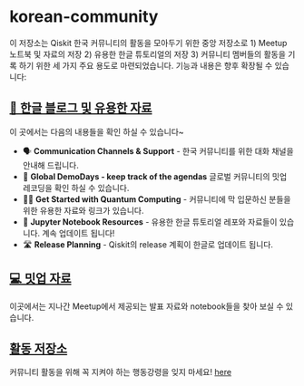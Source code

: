 # korean-community

이 저장소는 Qiskit 한국 커뮤니티의 활동을 모아두기 위한 중앙 저장소로 1) Meetup 노트북 및 자료의 저장 2) 유용한 한글 튜토리얼의 저장 3) 커뮤니티 멤버들의 활동을 기록 하기 위한 세 가지 주요 용도로 마련되었습니다. 기능과 내용은 향후 확장될 수 있습니다:

## [📄 한글 블로그 및 유용한 자료](https://github.com/qiskit-community/korean-community/tutorials)
이 곳에서는 다음의 내용들을 확인 하실 수 있습니다~
* 🗣 **Communication Channels & Support** - 한국 커뮤니티를 위한 대화 채널을 안내해 드립니다.
* 👾 **Global DemoDays - keep track of the agendas** 글로벌 커뮤니티의 밋업 레코딩을 확인 하실 수 있습니다.
* 🏃‍♂️ **Get Started with Quantum Computing** - 커뮤니티에 막 입문하신 분들을 위한 유용한 자료와 링크가 있습니다.
* 📙 **Jupyter Notebook Resources** - 유용한 한글 튜토리얼 레포와 자료들이 있습니다. 계속 업데이트 됩니다!
* 🛣 **Release Planning** - Qiskit의 release 계획이 한글로 업데이트 됩니다.
## [💻 밋업 자료](https://github.com/qiskit-community/korean-community/meetup-notebooks)
이곳에서는 지나간 Meetup에서 제공되는 발표 자료와 notebook들을 찾아 보실 수 있습니다.
## [활동 저장소](https://github.com/qiskit-community/korean-community/Arxiv)


커뮤니티 활동을 위해 꼭 지켜야 하는 행동강령을 잊지 마세요! [here](https://github.com/Qiskit/qiskit/blob/master/CODE_OF_CONDUCT.md)

